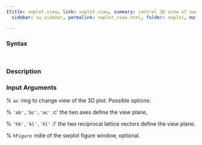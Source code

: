 ```yaml
---
{title: swplot.view, link: swplot.view, summary: control 3D view of swplot, keywords: sample,
  sidebar: sw_sidebar, permalink: swplot_view.html, folder: swplot, mathjax: 'true'}

---
```


### Syntax

` `

### Description



### Input Arguments

% `ax`
:ring to change view of the 3D plot. Possible options:

% `'ab','bc','ac'`
:c'  the two axes define the view plane,

% `'hk','kl','hl'`
:l'  the two reciprocal lattice vectors define
     the view plane.

% `hFigure`
:ndle of the swplot figure window, optional.

